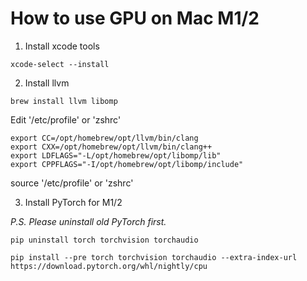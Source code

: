 # How to use GPU on Mac M1/2

1. Install xcode tools

```
xcode-select --install
```

2. Install llvm

```
brew install llvm libomp
```

Edit '/etc/profile' or 'zshrc'
```
export CC=/opt/homebrew/opt/llvm/bin/clang 
export CXX=/opt/homebrew/opt/llvm/bin/clang++
export LDFLAGS="-L/opt/homebrew/opt/libomp/lib" 
export CPPFLAGS="-I/opt/homebrew/opt/libomp/include"
```

source '/etc/profile' or 'zshrc'


3. Install PyTorch for M1/2

*P.S. Please uninstall old PyTorch first.*

```
pip uninstall torch torchvision torchaudio
```

```
pip install --pre torch torchvision torchaudio --extra-index-url https://download.pytorch.org/whl/nightly/cpu
```